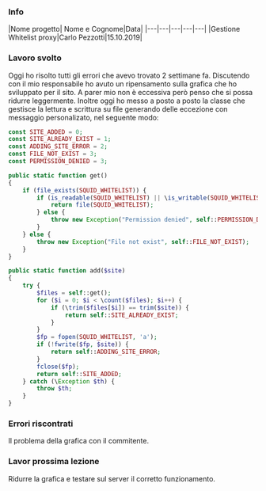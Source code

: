 ### Info
|Nome progetto|   Nome e Cognome|Data|
|---|---|---|---|---|
|Gestione Whitelist proxy|Carlo Pezzotti|15.10.2019|

### <b>Lavoro svolto</b>
Oggi ho risolto tutti gli errori che avevo trovato 2 settimane fa. Discutendo con il mio responsabile ho avuto un ripensamento sulla grafica che ho sviluppato per il sito. A parer mio non è eccessiva però penso che si possa ridurre leggermente. Inoltre oggi ho messo a posto a posto la classe che gestisce la lettura e scrittura su file generando delle eccezione con messaggio personalizato, nel seguente modo:
```php
const SITE_ADDED = 0;
const SITE_ALREADY_EXIST = 1;
const ADDING_SITE_ERROR = 2;
const FILE_NOT_EXIST = 3;
const PERMISSION_DENIED = 3;

public static function get()
{
    if (file_exists(SQUID_WHITELIST)) {
        if (is_readable(SQUID_WHITELIST) || \is_writable(SQUID_WHITELIST)) {
            return file(SQUID_WHITELIST);
        } else {
            throw new Exception("Permission denied", self::PERMISSION_DENIED);
        }
    } else {
        throw new Exception("File not exist", self::FILE_NOT_EXIST);
    }
}

public static function add($site)
{
    try {
        $files = self::get();
        for ($i = 0; $i < \count($files); $i++) {
            if (\trim($files[$i]) == trim($site)) {
                return self::SITE_ALREADY_EXIST;
            }
        }
        $fp = fopen(SQUID_WHITELIST, 'a');
        if (!fwrite($fp, $site)) {
            return self::ADDING_SITE_ERROR;
        }
        fclose($fp);
        return self::SITE_ADDED;
    } catch (\Exception $th) {
        throw $th;
    }
}
```

### <b>Errori riscontrati</b>
Il problema della grafica con il commitente.

### <b>Lavor prossima lezione</b>
Ridurre la grafica e testare sul server il corretto funzionamento.